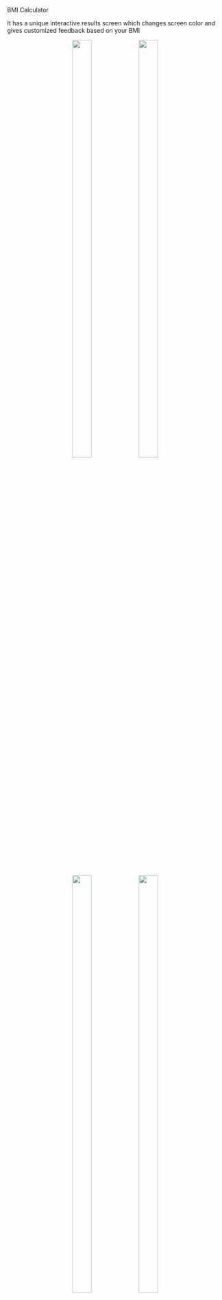 BMI Calculator

It has a unique interactive results screen which changes screen color and gives customized feedback based on your BMI

<p align="center">
<img src="https://github.com/vyanky03/bmi_calculator/assets/99646164/67d02f08-6266-4236-8ff5-620664bdd8cb" width=30% height=50%>
<img src="https://github.com/vyanky03/bmi_calculator/assets/99646164/46404612-f51a-4c7c-bcdf-6d5ee299acb8" width=30% height=50%><br />
<img src="https://github.com/vyanky03/bmi_calculator/assets/99646164/a1ee5c9a-dfef-4950-ae8f-2bbed4092454" width=30% height=50%>
<img src="https://github.com/vyanky03/bmi_calculator/assets/99646164/6bd3e65c-f798-4c10-b085-8e2470227c7e" width=30% height=50%>  
</p>
